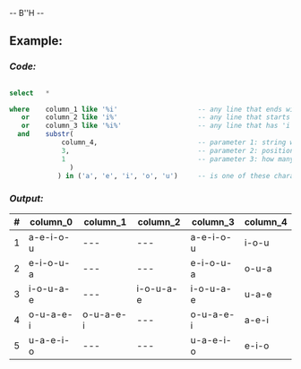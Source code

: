 -- B''H --


## Example: 
### *Code:*

```SQL

select   *

where    column_1 like '%i'                    -- any line that ends with 'i'
   or    column_2 like 'i%'                    -- any line that starts with 'i'
   or    column_3 like '%i%'                   -- any line that has 'i' in the middle
  and    substr(
             column_4,                         -- parameter 1: string we're going to disect
             3,                                -- parameter 2: position to start from
             1                                 -- parameter 3: how many charachters to go for
               )                      
            ) in ('a', 'e', 'i', 'o', 'u')     -- is one of these charactars 

```

### *Output:* 

|#|column_0|column_1|column_2|column_3|column_4|
|---|---|---|---|---|---|
| 1 | a-e-i-o-u | --- | --- | a-e-i-o-u | i-o-u |
| 2 | e-i-o-u-a | --- | --- | e-i-o-u-a | o-u-a |
| 3 | i-o-u-a-e | --- | i-o-u-a-e | i-o-u-a-e | u-a-e |
| 4 | o-u-a-e-i | o-u-a-e-i | --- | o-u-a-e-i | a-e-i |
| 5 | u-a-e-i-o | ---| ---| u-a-e-i-o | e-i-o |
